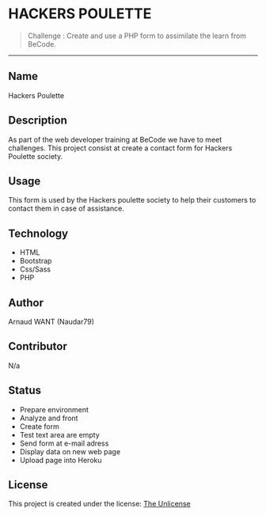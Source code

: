 # HACKERS POULETTE

  > Challenge : Create and use a PHP form to assimilate the learn from BeCode.


- - -

## Name
 
  Hackers Poulette
  

## Description

  As part of the web developer training at BeCode we have to meet challenges.
  This project consist at create a contact form for Hackers Poulette society. 


## Usage

  This form is used by the Hackers poulette society to help their customers to contact them in case of assistance. 


## Technology 

  - HTML
  - Bootstrap
  - Css/Sass
  - PHP

## Author
  
  Arnaud WANT (Naudar79)
 

## Contributor

  N/a
  

## Status
 
  - Prepare environment
  - Analyze and front
  - Create form
  - Test text area are empty
  - Send form at e-mail adress
  - Display data on new web page
  - Upload page into Heroku


## License
  This project is created under the license: [The Unlicense](https://choosealicense.com/licenses/unlicense/)
